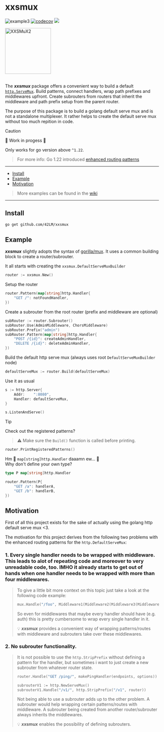 # xxsmux
![example3](https://github.com/42LM/xxsmux/actions/workflows/test.yaml/badge.svg)
[![codecov](https://codecov.io/gh/42LM/xxsmux/graph/badge.svg?token=6CIY6SU7MJ)](https://codecov.io/gh/42LM/xxsmux)
[![](https://godoc.org/github.com/42LM/xxsmux?status.svg)](http://godoc.org/github.com/42LM/xxsmux)

<img width="150" alt="XXSMuX2" src="https://github.com/user-attachments/assets/5b1d6123-55c9-4e3f-81ee-51ffbea3f9d5" />
<br>
<br>

The _**xxsmux**_ package offers a convenient way to build a default [`http.ServeMux`](https://pkg.go.dev/net/http#ServeMux). Build patterns, connect handlers, wrap path prefixes and middlewares upfront. Create subrouters from routers that inherit the middleware and path prefix setup from the parent router.

The purpose of this package is to build a golang default serve mux and is not a standalone multiplexer. It rather helps to create the default serve mux without too much repition in code.

> [!CAUTION]
> 🚧 Work in progess 🚧
>
> Only works for go version above `^1.22`.
> > For more info: Go 1.22 introduced [enhanced routing patterns](https://tip.golang.org/doc/go1.22#enhanced_routing_patterns)

---

* [Install](#install)
* [Example](#example)
* [Motivation](#motivation)

> More examples can be found in the [wiki](https://github.com/42LM/xxsmux/wiki/Examples)

---

## Install
```sh
go get github.com/42LM/xxsmux
```

## Example
_**xxsmux**_ slightly adopts the syntax of [gorilla/mux](https://github.com/gorilla/mux).
It uses a common building block to create a router/subrouter.

It all starts with creating the `xxsmux.DefaultServeMuxBuilder`
```go
router := xxsmux.New()
```

Setup the router
```go
router.Pattern(map[string]http.Handler{
    "GET /": notFoundHandler,
})
```

Create a subrouter from the root router (prefix and middleware are optional)
```go
subRouter := router.Subrouter()
subRouter.Use(AdminMiddleware, ChorsMiddleware)
subRouter.Prefix("admin")
subRouter.Pattern(map[string]http.Handler{
    "POST /{id}": createAdminHandler,
    "DELETE /{id}": deleteAdminHandler,
})
```

Build the default http serve mux (always uses root `DefaultServeMuxBuilder` node)
```go
defaultServeMux := router.Build(defaultServeMux)
```

Use it as usual
```go
s := http.Server{
    Addr:    ":8080",
    Handler: defaultServeMux,
}

s.ListenAndServe()
```

> [!TIP]
> Check out the registered patterns?
> > ⚠️ Make sure the `Build()` function is called before printing.
> ```go
> router.PrintRegisteredPatterns()
> ```
>
> Hm 🤔 `map[string]http.Handler` daaamn ew... 🤢  
> Why don't define your own type?
> ```go
> type P map[string]http.Handler
>
> router.Pattern(P{
>     "GET /a": handlerA,
>     "GET /b": handlerB,
> })
> ```

## Motivation
First of all this project exists for the sake of actually using the golang http default serve mux <3.

The motivation for this project derives from the following two problems with the enhanced routing patterns for the `http.DefaultServeMux`:

### 1. Every single handler needs to be wrapped with middleware. This leads to alot of repeating code and moreover to very unreadable code, too. IMHO it already starts to get out of hands when one handler needs to be wrapped with more than four middlewares.

> To give a little bit more context on this topic just take a look at the following code example:
> ```go
> mux.Handle("/foo", Middleware1(Middleware2(Middleware3(Middleware4(Middleware5(Middleware6(fooHandler)))))))
> ```
> So even for middlewares that maybe every handler should have (e.g. auth) this is pretty cumbersome to wrap every single handler in it.
>
> 💡 _**xxsmux**_ provides a convenient way of wrapping patterns/routes with middleware and subrouters take over these middlewares.

### 2. No subrouter functionality.

> It is not possible to use the `http.StripPrefix` without defining a pattern for the handler, but sometimes i want to just create a new subrouter from whatever router state.
>```go
> router.Handle("GET /ping/", makePingHandler(endpoints, options))
>
> subrouterV1 := http.NewServeMux()
> subrouterV1.Handle("/v1/", http.StripPrefix("/v1", router))
> ```
> Not being able to use a subrouter adds up to the other problem.
> A subrouter would help wrapping certain patterns/routes with middleware. A subrouter being created from another router/subrouter always inherits the middlewares.
>
> 💡 _**xxsmux**_ enables the possibility of defining subrouters.
